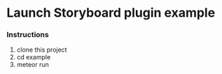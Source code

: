# Launch Storyboard plugin example

### Instructions

1. clone this project
2. cd example
3. meteor run